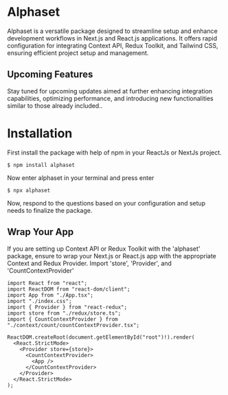# Alphaset

Alphaset is a versatile package designed to streamline setup and enhance development workflows in Next.js and React.js applications. It offers rapid configuration for integrating Context API, Redux Toolkit, and Tailwind CSS, ensuring efficient project setup and management.

## Upcoming Features

Stay tuned for upcoming updates aimed at further enhancing integration capabilities, optimizing performance, and introducing new functionalities similar to those already included..


# Installation

First install the package with help of npm in your ReactJs or NextJs project.

```console
$ npm install alphaset
```


Now enter alphaset in your terminal and press enter

```console
$ npx alphaset
```

Now, respond to the questions based on your configuration and setup needs to finalize the package.

## Wrap Your App

If you are setting up Context API or Redux Toolkit with the 'alphaset' package, ensure to wrap your Next.js or React.js app with the appropriate Context and Redux Provider. Import 'store', 'Provider', and 'CountContextProvider'

```
import React from "react";
import ReactDOM from "react-dom/client";
import App from "./App.tsx";
import "./index.css";
import { Provider } from "react-redux";
import store from "./redux/store.ts";
import { CountContextProvider } from "./context/count/countContextProvider.tsx";

ReactDOM.createRoot(document.getElementById("root")!).render(
  <React.StrictMode>
    <Provider store={store}>
      <CountContextProvider>
        <App />
      </CountContextProvider>
    </Provider>
  </React.StrictMode>
);
```